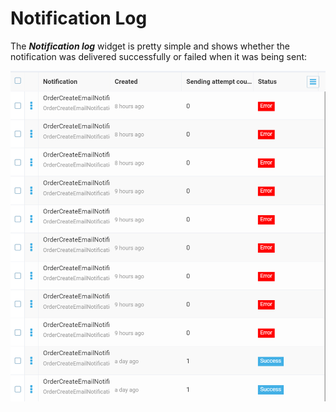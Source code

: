 # Notification Log
The ***Notification log*** widget is pretty simple and shows whether the notification was delivered successfully or failed when it was being sent:

![Notification log](media/notification-log.png)
